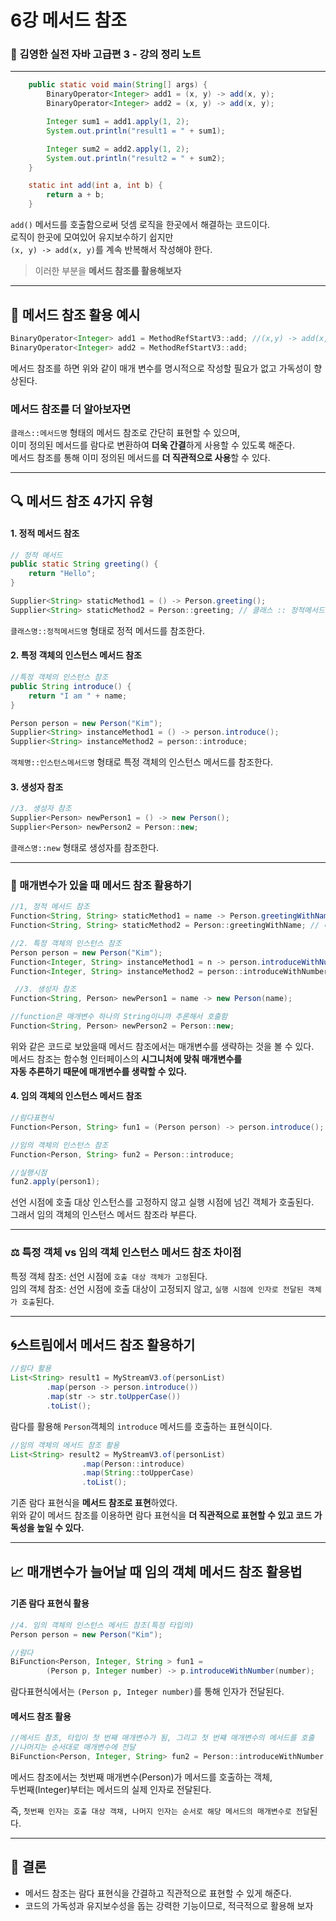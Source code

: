 # 6강 메서드 참조
### 📝 김영한 실전 자바 고급편 3 - 강의 정리 노트


---

```java
    public static void main(String[] args) {
        BinaryOperator<Integer> add1 = (x, y) -> add(x, y);
        BinaryOperator<Integer> add2 = (x, y) -> add(x, y);

        Integer sum1 = add1.apply(1, 2);
        System.out.println("result1 = " + sum1);

        Integer sum2 = add2.apply(1, 2);
        System.out.println("result2 = " + sum2);
    }

    static int add(int a, int b) {
        return a + b;
    }
```
`add()` 메서드를 호출함으로써 덧셈 로직을 한곳에서 해결하는 코드이다.<br>
로직이 한곳에 모여있어 유지보수하기 쉽지만<br>
`(x, y) -> add(x, y)`를 계속 반복해서 작성해야 한다.

> 이러한 부분을 **메서드 참조를 활용해보자**

---

## 🎯 메서드 참조 활용 예시
```java
BinaryOperator<Integer> add1 = MethodRefStartV3::add; //(x,y) -> add(x,y)랑 같음
BinaryOperator<Integer> add2 = MethodRefStartV3::add;
```
메서드 참조를 하면 위와 같이 매개 변수를 명시적으로 작성할 필요가 없고 가독성이 향상된다.

### 메서드 참조를 더 알아보자면
`클래스::메서드명` 형태의 메서드 참조로 간단히 표현할 수 있으며,<br>
이미 정의된 메서드를 람다로 변환하여 **더욱 간결**하게 사용할 수 있도록 해준다.<br>
메서드 참조를 통해 이미 정의된 메서드를 **더 직관적으로 사용**할 수 있다.

---

## 🔍 메서드 참조 4가지 유형

#### 1. 정적 메서드 참조
```java
// 정적 메서드
public static String greeting() {
    return "Hello";
}

Supplier<String> staticMethod1 = () -> Person.greeting();
Supplier<String> staticMethod2 = Person::greeting; // 클래스 :: 정적메서드
```
`클래스명::정적메서드명` 형태로 정적 메서드를 참조한다.

#### 2. 특정 객체의 인스턴스 메서드 참조
```java
//특정 객체의 인스턴스 참조
public String introduce() {
    return "I am " + name;
}

Person person = new Person("Kim");
Supplier<String> instanceMethod1 = () -> person.introduce();
Supplier<String> instanceMethod2 = person::introduce;
```
`객체명::인스턴스메서드명` 형태로 특정 객체의 인스턴스 메서드를 참조한다.

#### 3. 생성자 참조
```java
//3. 생성자 참조
Supplier<Person> newPerson1 = () -> new Person();
Supplier<Person> newPerson2 = Person::new;
```
`클래스명::new` 형태로 생성자를 참조한다.

---

### 🧩 매개변수가 있을 때 메서드 참조 활용하기
```java
//1, 정적 메서드 참조
Function<String, String> staticMethod1 = name -> Person.greetingWithName(name);
Function<String, String> staticMethod2 = Person::greetingWithName; // 매개변수를 생략할수 있음 !
```

```java
//2. 특정 객체의 인스턴스 참조
Person person = new Person("Kim");
Function<Integer, String> instanceMethod1 = n -> person.introduceWithNumber(n);
Function<Integer, String> instanceMethod2 = person::introduceWithNumber;
```

```java
 //3. 생성자 참조
Function<String, Person> newPerson1 = name -> new Person(name);

//function은 매개변수 하나의 String이니까 추론해서 호출함
Function<String, Person> newPerson2 = Person::new;
```

위와 같은 코드로 보았을때 메서드 참조에서는 매개변수를 생략하는 것을 볼 수 있다.<br>
메서드 참조는 함수형 인터페이스의 **시그니처에 맞춰 매개변수를**<br>
**자동 추론하기 때문에 매개변수를 생략할 수 있다.**

#### 4. 임의 객체의 인스턴스 메서드 참조

```java
//람다표현식
Function<Person, String> fun1 = (Person person) -> person.introduce();

//임의 객체의 인스턴스 참조
Function<Person, String> fun2 = Person::introduce;

//실행시점
fun2.apply(person1);
```
선언 시점에 호출 대상 인스턴스를 고정하지 않고 실행 시점에 넘긴 객체가 호출된다.<br>
그래서 임의 객체의 인스턴스 메서드 참조라 부른다.

---
### ⚖️ 특정 객체 vs 임의 객체 인스턴스 메서드 참조 차이점
특정 객체 참조: 선언 시점에 `호출 대상 객체가 고정`된다.<br>
임의 객체 참조: 선언 시점에 호출 대상이 고정되지 않고, `실행 시점에 인자로 전달된 객체가 호출`된다.

---

## 🌀스트림에서 메서드 참조 활용하기

```java
//람다 활용
List<String> result1 = MyStreamV3.of(personList)
        .map(person -> person.introduce())
        .map(str -> str.toUpperCase())
        .toList();
```
람다를 활용해 `Person`객체의 `introduce` 메서드를 호출하는 표현식이다.

```java
//임의 객체의 메서드 참조 활용
List<String> result2 = MyStreamV3.of(personList)
                .map(Person::introduce)
                .map(String::toUpperCase)
                .toList();
```
기존 람다 표현식을 **메서드 참조로 표현**하였다.<br>
위와 같이 메서드 참조를 이용하면 람다 표현식을 **더 직관적으로 표현할 수 있고 코드 가독성을 높일 수 있다.**

---

## 📈 매개변수가 늘어날 때 임의 객체 메서드 참조 활용법

#### 기존 람다 표현식 활용
```java
//4. 임의 객체의 인스턴스 메서드 참조(특정 타입의)
Person person = new Person("Kim");

//람다
BiFunction<Person, Integer, String > fun1 =
        (Person p, Integer number) -> p.introduceWithNumber(number);
```
람다표현식에서는 `(Person p, Integer number)`를 통해 인자가 전달된다.

#### 메서드 참조 활용
```java
//메서드 참조, 타입이 첫 번째 매개변수가 됨, 그리고 첫 번쨰 매개변수의 메서드를 호출
//나머지는 순서대로 매개변수에 전달
BiFunction<Person, Integer, String> fun2 = Person::introduceWithNumber;
```
메서드 참조에서는 첫번째 매개변수(Person)가 메서드를 호출하는 객체,<br>
두번째(Integer)부터는 메서드의 실제 인자로 전달된다.

즉, `첫번째 인자는 호출 대상 객채, 나머지 인자는 순서로 해당 메서드의 매개변수로 전달`된다.

---

## 🎯 결론
- 메서드 참조는 람다 표현식을 간결하고 직관적으로 표현할 수 있게 해준다.
- 코드의 가독성과 유지보수성을 돕는 강력한 기능이므로, 적극적으로 활용해 보자